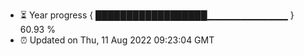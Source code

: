 - ⏳ Year progress { ██████████████████▁▁▁▁▁▁▁▁▁▁▁▁ } 60.93 %
- ⏰ Updated on Thu, 11 Aug 2022 09:23:04 GMT

